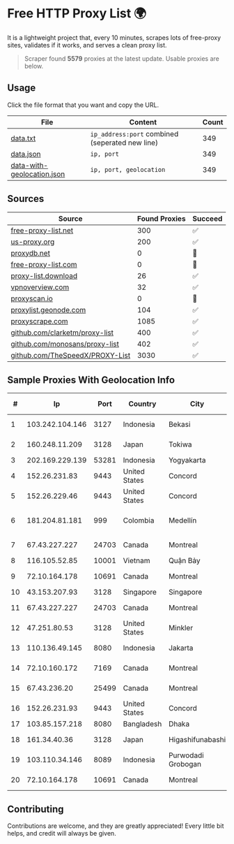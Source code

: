 
# Free HTTP Proxy List 🌍

It is a lightweight project that, every 10 minutes, scrapes lots of free-proxy sites, validates if it works, and serves a clean proxy list.


> Scraper found **5579** proxies at the latest update. Usable proxies are below.

## Usage

Click the file format that you want and copy the URL.


|File|Content|Count|
|----|-------|-----|
|[data.txt](https://raw.githubusercontent.com/themiralay/Proxy-List-World/master/data.txt)|`ip_address:port` combined (seperated new line)|349|
|[data.json](https://raw.githubusercontent.com/themiralay/Proxy-List-World/master/data.json)|`ip, port`|349|
|[data-with-geolocation.json](https://raw.githubusercontent.com/themiralay/Proxy-List-World/master/data-with-geolocation.json)|`ip, port, geolocation`|349|

## Sources

|Source|Found Proxies|Succeed|
|------|-------------|-------|
|[free-proxy-list.net](https://free-proxy-list.net)|300|✅|
|[us-proxy.org](https://www.us-proxy.org)|200|✅|
|[proxydb.net](http://proxydb.net)|0|🚫|
|[free-proxy-list.com](https://free-proxy-list.com/?page=&port=&type%5B%5D=http&type%5B%5D=https&up_time=0&search=Search)|0|🚫|
|[proxy-list.download](https://www.proxy-list.download/HTTP)|26|✅|
|[vpnoverview.com](https://vpnoverview.com/privacy/anonymous-browsing/free-proxy-servers)|32|✅|
|[proxyscan.io](https://www.proxyscan.io)|0|🚫|
|[proxylist.geonode.com](https://proxylist.geonode.com/api/proxy-list?limit=300&page=1&sort_by=lastChecked&sort_type=desc&protocols=http,https)|104|✅|
|[proxyscrape.com](https://api.proxyscrape.com/v2/?request=displayproxies&protocol=http&timeout=10000&country=all&ssl=all&anonymity=all)|1085|✅|
|[github.com/clarketm/proxy-list](https://raw.githubusercontent.com/clarketm/proxy-list/master/proxy-list-raw.txt)|400|✅|
|[github.com/monosans/proxy-list](https://raw.githubusercontent.com/monosans/proxy-list/main/proxies/http.txt)|402|✅|
|[github.com/TheSpeedX/PROXY-List](https://raw.githubusercontent.com/TheSpeedX/PROXY-List/master/http.txt)|3030|✅|


## Sample Proxies With Geolocation Info

|#|Ip|Port|Country|City|Internet Service Provider|
|-|--|----|-------|----|-------------------------|
|1|103.242.104.146|3127|Indonesia|Bekasi|PT Lintas Jaringan Nusantara|
|2|160.248.11.209|3128|Japan|Tokiwa|NTT PC Communications, Inc.|
|3|202.169.229.139|53281|Indonesia|Yogyakarta|IP JMN Soho|
|4|152.26.231.83|9443|United States|Concord|MCNC|
|5|152.26.229.46|9443|United States|Concord|MCNC|
|6|181.204.81.181|999|Colombia|Medellín|EPM Telecomunicaciones S.A. E.S.P.|
|7|67.43.227.227|24703|Canada|Montreal|GloboTech Communications|
|8|116.105.52.85|10001|Vietnam|Quận Bảy|Viettel Corporation|
|9|72.10.164.178|10691|Canada|Montreal|GloboTech Communications|
|10|43.153.207.93|3128|Singapore|Singapore|Aceville Pte.ltd|
|11|67.43.227.227|24703|Canada|Montreal|GloboTech Communications|
|12|47.251.80.53|3128|United States|Minkler|Alibaba Cloud LLC|
|13|110.136.49.145|8080|Indonesia|Jakarta|PT. TELKOM INDONESIA|
|14|72.10.160.172|7169|Canada|Montreal|GloboTech Communications|
|15|67.43.236.20|25499|Canada|Montreal|GloboTech Communications|
|16|152.26.231.93|9443|United States|Concord|MCNC|
|17|103.85.157.218|8080|Bangladesh|Dhaka|EarthTelecommunication|
|18|161.34.40.36|3128|Japan|Higashifunabashi|NTT PC Communications, Inc.|
|19|103.110.34.146|8089|Indonesia|Purwodadi Grobogan|PT RECONET SEMESTA INDONESIA|
|20|72.10.164.178|10691|Canada|Montreal|GloboTech Communications|



## Contributing

Contributions are welcome, and they are greatly appreciated! Every
little bit helps, and credit will always be given.

